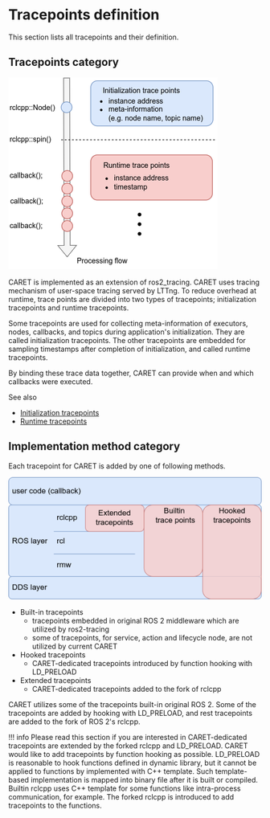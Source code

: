 # Tracepoints definition

This section lists all tracepoints and their definition.

## Tracepoints category

![tracepoints category](../../imgs/tracepoints_category.drawio.png)

CARET is implemented as an extension of ros2_tracing.
CARET uses tracing mechanism of user-space tracing served by LTTng.
To reduce overhead at runtime, trace points are divided into two types of tracepoints; initialization tracepoints and runtime tracepoints.

Some tracepoints are used for collecting meta-information of executors, nodes, callbacks, and topics during application's initialization.
They are called initialization tracepoints.
The other tracepoints are embedded for sampling timestamps after completion of initialization, and called runtime tracepoints.

By binding these trace data together, CARET can provide when and which callbacks were executed.

See also

- [Initialization tracepoints](./initialization_trace_points.md)
- [Runtime tracepoints](./runtime_trace_points.md)

## Implementation method category

Each tracepoint for CARET is added by one of following methods.

![builtin_and_extended_tracepoints](../../imgs/builtin_and_extended_trace_points.drawio.png)

- Built-in tracepoints
  - tracepoints embedded in original ROS 2 middleware which are utilized by ros2-tracing
  - some of tracepoints, for service, action and lifecycle node, are not utilized by current CARET
- Hooked tracepoints
  - CARET-dedicated tracepoints introduced by function hooking with LD_PRELOAD
- Extended tracepoints
  - CARET-dedicated tracepoints added to the fork of rclcpp

CARET utilizes some of the tracepoints built-in original ROS 2.
Some of the tracepoints are added by hooking with LD_PRELOAD, and rest tracepoints are added to the fork of ROS 2's rclcpp.

<prettier-ignore-start>
!!! info
    Please read this section if you are interested in CARET-dedicated tracepoints are extended by the forked rclcpp and LD_PRELOAD. CARET would like to add tracepoints by function hooking as possible. LD_PRELOAD is reasonable to hook functions defined in dynamic library, but it cannot be applied to functions by implemented with C++ template. Such template-based implementation is mapped into binary file after it is built or compiled. Builtin rclcpp uses C++ template for some functions like intra-process communication, for example. The forked rclcpp is introduced to add tracepoints to the functions.
<prettier-ignore-end>
